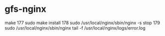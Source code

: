 # gfs-nginx
make
  177  sudo make install
  178  sudo /usr/local/nginx/sbin/nginx -s stop
  179  sudo /usr/local/nginx/sbin/nginx
  tail -f /usr/local/nginx/logs/error.log